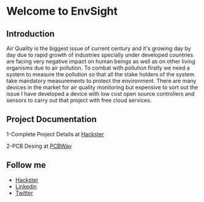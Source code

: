 # Welcome to EnvSight

## Introduction
<p>Air Quality is the biggest issue of current century and it's growing day by day due to rapid growth of industries specially under developed countries are facing very negative impact on human beings as well as on other living organisms due to air pollution. To combat with pollution firstly we need a system to measure the pollution so that all the stake holders of the system take mandatory measurements to protect the environment. There are many devices in the market for air quality monitoring but expensive to sort out the issue I have developed a device with low cost open source controllers and sensors to carry out that project with free cloud services.</p>

## Project Documentation
1-Complete Project Details at [Hackster](https://www.hackster.io/mafzal/low-cost-outdoor-air-quality-monitoring-system-3fbc77)

2-PCB Desing at [PCBWay](https://www.pcbway.com/project/shareproject/Low_cost_Outdoor_Air_Quality_Monitoring_System_0157f1af.html)

## Follow me
- [Hackster](https://www.hackster.io/mafzal)
- [Linkedin](https://www.linkedin.com/in/mafzal9/)
- [Twitter](https://twitter.com/_mafzal9)